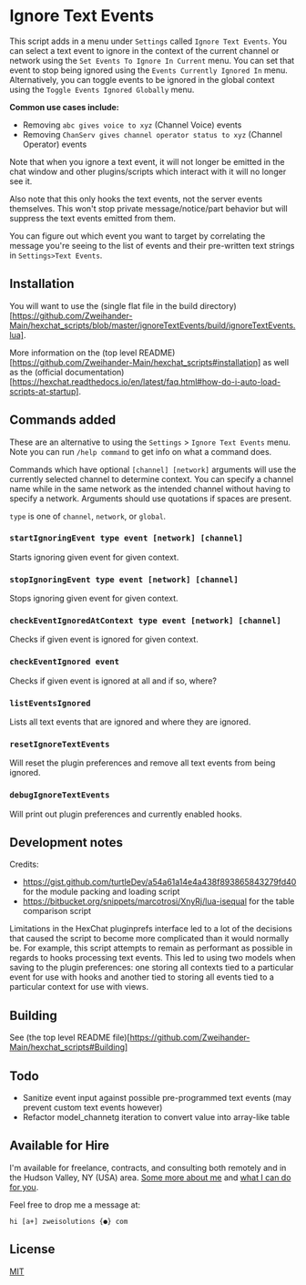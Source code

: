 # Ignore Text Events

This script adds in a menu under `Settings` called `Ignore Text Events`. You can select a text event to ignore in the context of the current channel or network using the `Set Events To Ignore In Current` menu. You can set that event to stop being ignored using the `Events Currently Ignored In` menu. Alternatively, you can toggle events to be ignored in the global context using the `Toggle Events Ignored Globally` menu.

**Common use cases include:**

-   Removing `abc gives voice to xyz` (Channel Voice) events
-   Removing `ChanServ gives channel operator status to xyz` (Channel Operator) events

Note that when you ignore a text event, it will not longer be emitted in the chat window and other plugins/scripts which interact with it will no longer see it.

Also note that this only hooks the text events, not the server events themselves. This won't stop private message/notice/part behavior but will suppress the text events emitted from them.

You can figure out which event you want to target by correlating the message you're seeing to the list of events and their pre-written text strings in `Settings>Text Events`.

## Installation

You will want to use the (single flat file in the build directory)[https://github.com/Zweihander-Main/hexchat_scripts/blob/master/ignoreTextEvents/build/ignoreTextEvents.lua].

More information on the (top level README)[https://github.com/Zweihander-Main/hexchat_scripts#installation] as well as the (official documentation)[https://hexchat.readthedocs.io/en/latest/faq.html#how-do-i-auto-load-scripts-at-startup].

## Commands added

These are an alternative to using the `Settings` > `Ignore Text Events` menu. Note you can run `/help command` to get info on what a command does.

Commands which have optional `[channel] [network]` arguments will use the currently selected channel to determine context. You can specify a channel name while in the same network as the intended channel without having to specify a network. Arguments should use quotations if spaces are present.

`type` is one of `channel`, `network`, or `global`.

### `startIgnoringEvent type event [network] [channel]`

Starts ignoring given event for given context.

### `stopIgnoringEvent type event [network] [channel]`

Stops ignoring given event for given context.

### `checkEventIgnoredAtContext type event [network] [channel]`

Checks if given event is ignored for given context.

### `checkEventIgnored event`

Checks if given event is ignored at all and if so, where?

### `listEventsIgnored`

Lists all text events that are ignored and where they are ignored.

### `resetIgnoreTextEvents`

Will reset the plugin preferences and remove all text events from being ignored.

### `debugIgnoreTextEvents`

Will print out plugin preferences and currently enabled hooks.

## Development notes

Credits:

-   https://gist.github.com/turtleDev/a54a61a14e4a438f893865843279fd40 for the module packing and loading script
-   https://bitbucket.org/snippets/marcotrosi/XnyRj/lua-isequal for the table comparison script

Limitations in the HexChat pluginprefs interface led to a lot of the decisions that caused the script to become more complicated than it would normally be. For example, this script attempts to remain as performant as possible in regards to hooks processing text events. This led to using two models when saving to the plugin preferences: one storing all contexts tied to a particular event for use with hooks and another tied to storing all events tied to a particular context for use with views.

## Building

See (the top level README file)[https://github.com/Zweihander-Main/hexchat_scripts#Building]

## Todo

-   Sanitize event input against possible pre-programmed text events (may prevent custom text events however)
-   Refactor model_channetg iteration to convert value into array-like table

## Available for Hire

I'm available for freelance, contracts, and consulting both remotely and in the Hudson Valley, NY (USA) area. [Some more about me](https://www.zweisolutions.com/about.html) and [what I can do for you](https://www.zweisolutions.com/services.html).

Feel free to drop me a message at:

```
hi [a+] zweisolutions {●} com
```

## License

[MIT](../LICENSE)
